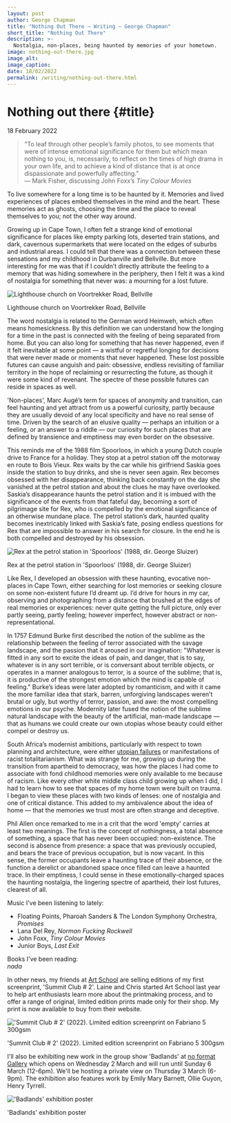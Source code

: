 ```yaml
---
layout: post
author: George Chapman
title: "Nothing Out There — Writing — George Chapman"
short_title: "Nothing Out There"
description: >-
  Nostalgia, non-places, being haunted by memories of your hometown. 
image: nothing-out-there.jpg
image_alt:
image_caption:
date: 18/02/2022
permalink: /writing/nothing-out-there.html
---
```


# Nothing out there {#title}
18 February 2022

> "To leaf through other people’s family photos, to see moments that
were of intense emotional significance for them but which mean nothing
to you, is, necessarily, to reflect on the times of high drama in your
own life, and to achieve a kind of distance that is at once
dispassionate and powerfully affecting."  
> — Mark Fisher, discussing John Foxx’s *Tiny Colour Movies*

To live somewhere for a long time is to be haunted by it. Memories and
lived experiences of places embed themselves in the mind and the heart.
These memories act as ghosts, choosing the time and the place to reveal
themselves to you; not the other way around.

Growing up in Cape Town, I often felt a strange kind of emotional
significance for places like empty parking lots, deserted train
stations, and dark, cavernous supermarkets that were located on the
edges of suburbs and industrial areas. I could tell that there was a
connection between these sensations and my childhood in Durbanville and
Bellville. But more interesting for me was that if I couldn’t directly
attribute the feeling to a memory that was hiding somewhere in the
periphery, then I felt it was a kind of nostalgia for something that
never was: a mourning for a lost future.

![Lighthouse church on Voortrekker Road, Bellville](/assets/img/2J0n6PU.jpg)

Lighthouse church on Voortrekker Road, Bellville

The word nostalgia is related to the German word Heimweh, which often
means homesickness. By this definition we can understand how the longing
for a time in the past is connected with the feeling of being separated
from home. But you can also long for something that has never happened,
even if it felt inevitable at some point — a wistful or regretful
longing for decisions that were never made or moments that never
happened. These lost possible futures can cause anguish and pain:
obsessive, endless revisiting of familiar territory in the hope of
reclaiming or resurrecting the future, as though it were some kind of
revenant. The spectre of these possible futures can reside in spaces as
well.

'Non-places', Marc Augé’s term for spaces of anonymity and transition,
can feel haunting and yet attract from us a powerful curiosity, partly
because they are usually devoid of any local specificity and have no
real sense of time. Driven by the search of an elusive quality — perhaps
an intuition or a feeling, or an answer to a riddle — our curiosity for
such places that are defined by transience and emptiness may even border
on the obsessive.

This reminds me of the 1988 film Spoorloos, in which a young Dutch
couple drive to France for a holiday. They stop at a petrol station off
the motorway en route to Bois Vieux. Rex waits by the car while his
girlfriend Saskia goes inside the station to buy drinks, and she is
never seen again. Rex becomes obsessed with her disappearance, thinking
back constantly on the day she vanished at the petrol station and about
the clues he may have overlooked. Saskia’s disappearance haunts the
petrol station and it is imbued with the significance of the events from
that fateful day, becoming a sort of pilgrimage site for Rex, who is
compelled by the emotional significance of an otherwise mundane place.
The petrol station’s dark, haunted quality becomes inextricably linked
with Saskia’s fate, posing endless questions for Rex that are impossible
to answer in his search for closure. In the end he is both compelled and
destroyed by his obsession.

![Rex at the petrol station in 'Spoorloos' (1988, dir. George Sluizer)](/assets/img/bUx4l89.jpg)

Rex at the petrol station in 'Spoorloos' (1988, dir. George Sluizer)

Like Rex, I developed an obsession with these haunting, evocative
non-places in Cape Town, either searching for lost memories or seeking
closure on some non-existent future I’d dreamt up. I’d drive for hours
in my car, observing and photographing from a distance that brushed at
the edges of real memories or experiences: never quite getting the full
picture, only ever partly seeing, partly feeling; however imperfect,
however abstract or non-representational.

In 1757 Edmund Burke first described the notion of the sublime as the
relationship between the feeling of terror associated with the savage
landscape, and the passion that it aroused in our imagination: "Whatever
is fitted in any sort to excite the ideas of pain, and danger, that is
to say, whatever is in any sort terrible, or is conversant about
terrible objects, or operates in a manner analogous to terror, is a
source of the sublime; that is, it is productive of the strongest
emotion which the mind is capable of feeling." Burke’s ideas were later
adopted by romanticism, and with it came the more familiar idea that
stark, barren, unforgiving landscapes weren’t brutal or ugly, but worthy
of terror, passion, and awe: the most compelling emotions in our psyche.
Modernity later fused the notion of the sublime natural landscape with
the beauty of the artificial, man-made landscape — that as humans we
could create our own utopias whose beauty could either compel or destroy
us.

South Africa’s modernist ambitions, particularly with respect to town
planning and architecture, were either [utopian
failures](https://medium.com/innercity/the-troubled-life-of-the-werdmuller-centre-60b395c2f5cf)
or manifestations of racist totalitarianism. What was strange for me,
growing up during the transition from apartheid to democracy, was how
the places I had come to associate with fond childhood memories were
only available to me because of racism. Like every other white middle
class child growing up when I did, I had to learn how to see that spaces
of my home town were built on trauma. I began to view these places with
two kinds of lenses: one of nostalgia and one of critical distance. This
added to my ambivalence about the idea of home — that the memories we
trust most are often strange and deceptive.

Phil Allen once remarked to me in a crit that the word 'empty' carries
at least two meanings. The first is the concept of nothingness, a total
absence of something, a space that has never been occupied:
non-existence. The second is absence from presence: a space that was
previously occupied, and bears the trace of previous occupation, but is
now vacant. In this sense, the former occupants leave a haunting trace
of their absence, or the function a derelict or abandoned space once
filled can leave a haunted trace. In their emptiness, I could sense in
these emotionally-charged spaces the haunting nostalgia, the lingering
spectre of apartheid, their lost futures, clearest of all.

Music I've been listening to lately:  
 - Floating Points, Pharoah Sanders & The London Symphony Orchestra,
   *Promises*  
 - Lana Del Rey, *Norman Fucking Rockwell*  
 - John Foxx, *Tiny Colour Movies*  
 - Junior Boys, *Last Exit*  

Books I've been reading:  
*nada*  

In other news, my friends at [Art
School](https://artschool.co.uk/collections/george-chapman) are selling
editions of my first screenprint, 'Summit Club # 2'. Laine and Chris
started Art School last year to help art enthusiasts learn more about
the printmaking process, and to offer a range of original, limited
edition prints made only for their shop. My print is now available to
buy from their website.

!['Summit Club # 2' (2022). Limited edition screenprint on Fabriano 5 300gsm](/assets/img/7SRZRnB.jpg)

'Summit Club # 2' (2022). Limited edition screenprint on Fabriano 5 300gsm

I'll also be exhibiting new work in the group show 'Badlands' at [no
format
Gallery](https://www.secondfloor.co.uk/exhibitions/badlands-group-exhibition)
which opens on Wednesday 2 March and will run until Sunday 6 March
(12-6pm). We'll be hosting a private view on Thursday 3 March (6-9pm).
The exhibition also features work by Emily Mary Barnett, Ollie Guyon,
Henry Tyrrell.  

!['Badlands' exhibition poster](/assets/img/jgMtPPS.jpg)

'Badlands' exhibition poster
